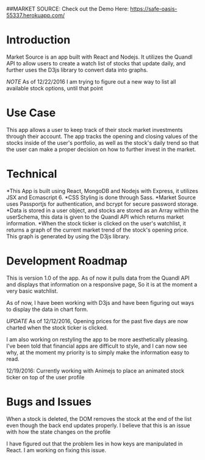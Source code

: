 ##MARKET SOURCE:
Check out the Demo Here: https://safe-oasis-55337.herokuapp.com/

Introduction
=============
Market Source is an app built with React and Nodejs. It utilizes the Quandl API to allow users to create a watch list of stocks
that update daily, and further uses the D3js library to convert data into graphs.

*NOTE*
As of 12/22/2016 I am trying to figure out a new way to list all available stock options, until that point

Use Case
=============
This app allows a user to keep track of their stock market investments through their account. The app tracks the opening and
closing values of the stocks inside of the user's portfolio, as well as the stock's daily trend so that the user can make a
proper decision on how to further invest in the market.

Technical
=============
*This App is built using React, MongoDB and Nodejs with Express, it utilizes JSX and Ecmascript 6.
*CSS Styling is done through Sass.
*Market Source uses Passportjs for authentication, and bcrypt for secure password storage.
*Data is stored in a user object, and stocks are stored as an Array within the userSchema, this data
 is given to the Quandl API which returns market information.
*When the stock ticker is clicked on the user's watchlist, it returns a graph of the current market trend of the stock's opening price.
This graph is generated by using the D3js library.

Development Roadmap
===================

This is version 1.0 of the app. As of now it pulls data from the Quandl API and displays that
information on a responsive page, So it is at the moment a very basic watchlist.

As of now, I have been working with D3js and have been figuring out ways to display the data in chart form.

*UPDATE*
As of 12/12/2016, Opening prices for the past five days are now charted when the stock ticker is clicked.

I am also working on restyling the app to be more aesthetically pleasing. I've been told that financial apps
are difficult to style, and I can now see why, at the moment my priority is to simply make the information easy
to read.

12/19/2016:
  Currently working with Animejs to place an animated stock ticker on top of the user profile



Bugs and Issues
===================



When a stock is deleted, the DOM removes the stock at the end of the list
even though the back end updates properly. I believe that this is an issue with
how the state changes on the profile

I have figured out that the problem lies in how keys are manipulated in React.
I am working on fixing this issue.
